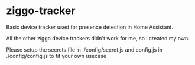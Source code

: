 # ziggo-tracker

Basic device tracker used for presence detection in Home Assistant.

All the other ziggo device trackers didn't work for me, so i created my own.

Please setup the secrets file in ./config/secret.js and config.js in ./config/config.js to fit your own usecase
